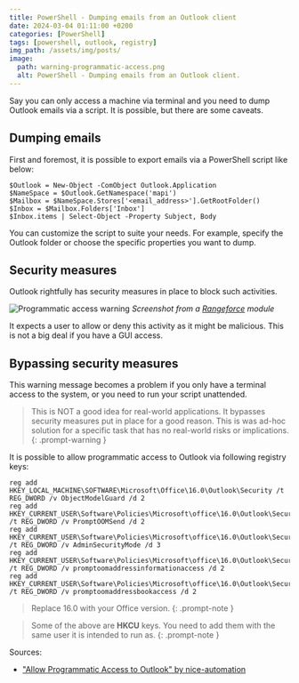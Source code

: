 ```yaml
---
title: PowerShell - Dumping emails from an Outlook client
date: 2024-03-04 01:11:00 +0200
categories: [PowerShell]
tags: [powershell, outlook, registry]
img_path: /assets/img/posts/
image:
  path: warning-programmatic-access.png
  alt: PowerShell - Dumping emails from an Outlook client.
---
```


Say you can only access a machine via terminal and you need to dump Outlook emails via a script. It is possible, but there are some caveats.

## Dumping emails
First and foremost, it is possible to export emails via a PowerShell script like below: 
```
$Outlook = New-Object -ComObject Outlook.Application
$NameSpace = $Outlook.GetNamespace('mapi')
$Mailbox = $NameSpace.Stores['<email_address>'].GetRootFolder()
$Inbox = $Mailbox.Folders['Inbox']
$Inbox.items | Select-Object -Property Subject, Body
```
You can customize the script to suite your needs. For example, specify the Outlook folder or choose the specific properties you want to dump.

## Security measures
Outlook rightfully has security measures in place to block such activities.

![Programmatic access warning](warning-programmatic-access.png)
_Screenshot from a [Rangeforce](https://www.rangeforce.com) module_

It expects a user to allow or deny this activity as it might be malicious. This is not a big deal if you have a GUI access.

## Bypassing security measures
This warning message becomes a problem if you only have a terminal access to the system, or you need to run your script unattended.

> This is NOT a good idea for real-world applications. It bypasses security measures put in place for a good reason. This is was ad-hoc solution for a specific task that has no real-world risks or implications.
{: .prompt-warning }

It is possible to allow programmatic access to Outlook via following registry keys:
```terminal
reg add HKEY_LOCAL_MACHINE\SOFTWARE\Microsoft\Office\16.0\Outlook\Security /t REG_DWORD /v ObjectModelGuard /d 2
reg add HKEY_CURRENT_USER\Software\Policies\Microsoft\office\16.0\Outlook\Security /t REG_DWORD /v PromptOOMSend /d 2
reg add HKEY_CURRENT_USER\Software\Policies\Microsoft\office\16.0\Outlook\Security /t REG_DWORD /v AdminSecurityMode /d 3
reg add HKEY_CURRENT_USER\Software\Policies\Microsoft\office\16.0\Outlook\Security /t REG_DWORD /v promptoomaddressinformationaccess /d 2
reg add HKEY_CURRENT_USER\Software\Policies\Microsoft\office\16.0\Outlook\Security /t REG_DWORD /v promptoomaddressbookaccess /d 2
```
> Replace 16.0 with your Office version.
{: .prompt-note }

> Some of the above are **HKCU** keys. You need to add them with the same user it is intended to run as.
{: .prompt-note }

Sources:
* ["Allow Programmatic Access to Outlook" by nice-automation](http://help.nice-automation.com/content/topics/allowprogrammaticaccessoutlook.htm)

